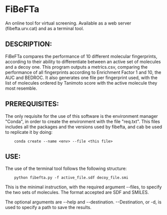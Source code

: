 # FiBeFTa
An online tool for virtual screening. Available as a web server (fibefta.urv.cat) and as a terminal tool.


## DESCRIPTION:

FiBeFTa compares the performance of 10 different molecular fingerprints, according to their ability to differentiate between an active set of molecules and a decoy one. This program outputs a metrics.csv, comparing the performance of all fingerprints according to Enrichment Factor 1 and 10, the AUC and BEDROC. It also generates one file per fingerprint used, with the list of molecules ordered by Tanimoto score with the active molecule they most resemble.


## PREREQUISITES:

The only requisite for the use of this software is the environment manager "Conda", in order to create the environment with the file "req.txt". This files includes all the packages and the versions used by fibefta, and cab be used to replicate it by doing:

		conda create --name <env> --file <this file>


## USE:

The use of the terminal tool follows the following structure:
   
		python fibefta.py -f active_file.sdf decoy_file.smi
  
This is the minimal instruction, with the required argument --files, to specify the two sets of molecules. The format accepted are SDF and SMILES.
  
The optional arguments are --help and --destination. --Destination, or -d, is used to specify a path to save the results.
